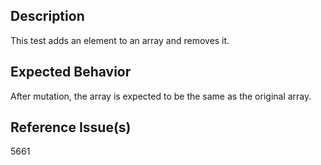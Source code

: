 ## Description

This test adds an element to an array and removes it.

## Expected Behavior

After mutation, the array is expected to be the same as the original array.

## Reference Issue(s)

5661